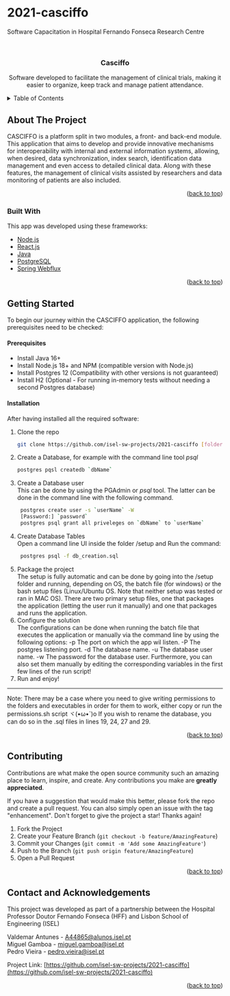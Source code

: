 # 2021-casciffo
Software Capacitation in Hospital Fernando Fonseca Research Centre
<div id="top"></div>
<!--
*** Thanks for checking out the Best-README-Template. If you have a suggestion
*** that would make this better, please fork the repo and create a pull request
*** or simply open an issue with the tag "enhancement".
*** Don't forget to give the project a star!
*** Thanks again! Now go create something AMAZING! :D
-->



<!-- PROJECT SHIELDS -->
<!--
*** I'm using markdown "reference style" links for readability.
*** Reference links are enclosed in brackets [ ] instead of parentheses ( ).
*** See the bottom of this document for the declaration of the reference variables
*** for contributors-url, forks-url, etc. This is an optional, concise syntax you may use.
*** https://www.markdownguide.org/basic-syntax/#reference-style-links
-->



<!-- PROJECT LOGO -->
<br />
<div align="center">
  <h3 align="center">Casciffo</h3>

  <p align="center">
    Software developed to facilitate the management of clinical trials, making it easier to organize, keep track and manage patient attendance.
  </p>
</div>



<!-- TABLE OF CONTENTS -->
<details>
  <summary>Table of Contents</summary>
  <ol>
    <li>
      <a href="#about-the-project">About The Project</a>
      <ul>
        <li><a href="#built-with">Built With</a></li>
      </ul>
    </li>
    <li>
      <a href="#getting-started">Getting Started</a>
      <ul>
        <li><a href="#docker">Prerequisites</a></li>
        <li><a href="#locally">Installation</a></li>
      </ul>
    </li>
  <ol>
    <li><a href="#contributing">Contributing</a></li>
    <li><a href="#contact">Contact</a></li>
  </ol>
</details>



<!-- ABOUT THE PROJECT -->
## About The Project

CASCIFFO is a platform split in two modules, a front- and back-end module. This application that aims to develop and provide innovative mechanisms for interoperability with internal and external information systems, allowing, when desired, data synchronization, index search, identification data management and even access to detailed clinical data. Along with these features, the management of clinical visits assisted by researchers and data monitoring of patients are also included. 



<p align="right">(<a href="#top">back to top</a>)</p>



### Built With

This app was developed using these frameworks: 

* [Node.js](https://nodejs.org/en/download)
* [React.js](https://reactjs.org/)
* [Java](https://www.oracle.com/java/technologies/javase/jdk16-archive-downloads.html)
* [PostgreSQL](https://www.enterprisedb.com/downloads/postgres-postgresql-downloads)
* [Spring Webflux](https://www.rabbitmq.com/)

<p align="right">(<a href="#top">back to top</a>)</p>



<!-- GETTING STARTED -->
## Getting Started

To begin our journey within the CASCIFFO application, the following prerequisites need to be checked:  

#### Prerequisites

* Install Java 16+
* Install Node.js 18+ and NPM (compatible version with Node.js)
* Install Postgres 12 (Compatibility with other versions is not guaranteed)
* Install H2 (Optional - For running in-memory tests without needing a second Postgres database) 

#### Installation

After having installed all the required software:

1. Clone the repo
   ```sh
   git clone https://github.com/isel-sw-projects/2021-casciffo [folderName]
   ```
2. Create a Database, for example with the command line tool <i>psql</i>
    ```sh
    postgres pqsl createdb `dbName`
    ```
3. Create a Database user<br/>
   This can be done by using the PGAdmin or <i>psql</i> tool.
   The latter can be done in the command line with the following command.
   ```sh
    postgres create user -s `userName` -W
    [Password:] `password`
    postgres psql grant all priveleges on `dbName` to `userName`
   ```
4. Create Database Tables<br/>
   Open a command line UI inside the folder /setup and
   Run the command:
   ```sh
    postgres psql -f db_creation.sql
   ```
5. Package the project<br/>
   The setup is fully automatic and can be done by going into the /setup folder and running, depending on OS, the batch file (for windows) or the bash setup files (Linux/Ubuntu OS. Note that neither setup was tested or ran in MAC OS).
   There are two primary setup files, one that packages the application (letting the user run it manually) and one that packages and runs the application.
6. Configure the solution<br/>
   The configurations can be done when running the batch file that executes the application or manually via the command line by using the following options:
			-p		The port on which the app wil listen.
			-P		The postgres listening port.
			-d		The database name.
			-u		The database user name.
			-w		The password for the database user.
    Furthermore, you can also set them manually by editing the corresponding variables in the first few lines of the run script!
7. Run and enjoy!


---
Note: 
There may be a case where you need to give writing permissions to the folders and executables in order for them to work, either copy or run the permissions.sh script ヾ(•ω•`)o
If you wish to rename the database, you can do so in the .sql files in lines 19, 24, 27 and 29.

<p align="right">(<a href="#top">back to top</a>)</p>




<!-- CONTRIBUTING -->
## Contributing

Contributions are what make the open source community such an amazing place to learn, inspire, and create. Any contributions you make are **greatly appreciated**.

If you have a suggestion that would make this better, please fork the repo and create a pull request. You can also simply open an issue with the tag "enhancement".
Don't forget to give the project a star! Thanks again!

1. Fork the Project
2. Create your Feature Branch (`git checkout -b feature/AmazingFeature`)
3. Commit your Changes (`git commit -m 'Add some AmazingFeature'`)
4. Push to the Branch (`git push origin feature/AmazingFeature`)
5. Open a Pull Request

<p align="right">(<a href="#top">back to top</a>)</p>



<!-- CONTACT -->
## Contact and Acknowledgements

This project was developed as part of a partnership between the Hospital Professor Doutor Fernando
Fonseca (HFF) and Lisbon School of Engineering (ISEL) 

Valdemar Antunes  -   A44865@alunos.isel.pt </br>
Miguel Gamboa     -   miguel.gamboa@isel.pt </br>
Pedro Vieira      -   pedro.vieira@isel.pt  </br>

Project Link: [https://github.com/isel-sw-projects/2021-casciffo](https://github.com/isel-sw-projects/2021-casciffo)


<p align="right">(<a href="#top">back to top</a>)</p>





<!-- MARKDOWN LINKS & IMAGES -->
<!-- https://www.markdownguide.org/basic-syntax/#reference-style-links -->
[contributors-shield]: https://img.shields.io/github/contributors/othneildrew/Best-README-Template.svg?style=for-the-badge
[contributors-url]: https://github.com/othneildrew/Best-README-Template/graphs/contributors
[forks-shield]: https://img.shields.io/github/forks/othneildrew/Best-README-Template.svg?style=for-the-badge
[forks-url]: https://github.com/othneildrew/Best-README-Template/network/members
[stars-shield]: https://img.shields.io/github/stars/othneildrew/Best-README-Template.svg?style=for-the-badge
[stars-url]: https://github.com/othneildrew/Best-README-Template/stargazers
[issues-shield]: https://img.shields.io/github/issues/othneildrew/Best-README-Template.svg?style=for-the-badge
[issues-url]: https://github.com/othneildrew/Best-README-Template/issues
[license-shield]: https://img.shields.io/github/license/othneildrew/Best-README-Template.svg?style=for-the-badge
[license-url]: https://github.com/othneildrew/Best-README-Template/blob/master/LICENSE.txt
[linkedin-shield]: https://img.shields.io/badge/-LinkedIn-black.svg?style=for-the-badge&logo=linkedin&colorB=555
[linkedin-url]: https://linkedin.com/in/othneildrew
[product-screenshot]: images/screenshot.png
